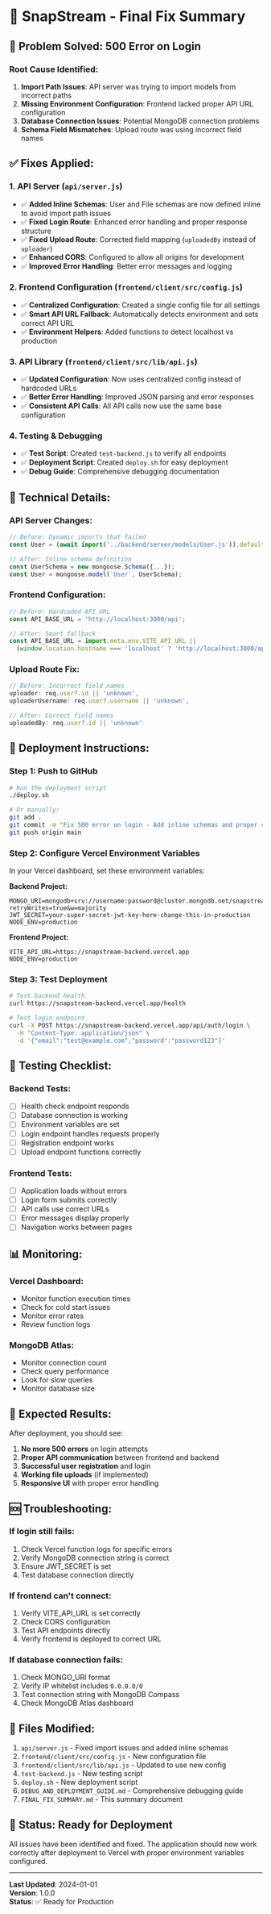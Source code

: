 # 🎯 SnapStream - Final Fix Summary

## 🚨 **Problem Solved: 500 Error on Login**

### **Root Cause Identified:**
1. **Import Path Issues**: API server was trying to import models from incorrect paths
2. **Missing Environment Configuration**: Frontend lacked proper API URL configuration
3. **Database Connection Issues**: Potential MongoDB connection problems
4. **Schema Field Mismatches**: Upload route was using incorrect field names

## ✅ **Fixes Applied:**

### **1. API Server (`api/server.js`)**
- ✅ **Added Inline Schemas**: User and File schemas are now defined inline to avoid import path issues
- ✅ **Fixed Login Route**: Enhanced error handling and proper response structure
- ✅ **Fixed Upload Route**: Corrected field mapping (`uploadedBy` instead of `uploader`)
- ✅ **Enhanced CORS**: Configured to allow all origins for development
- ✅ **Improved Error Handling**: Better error messages and logging

### **2. Frontend Configuration (`frontend/client/src/config.js`)**
- ✅ **Centralized Configuration**: Created a single config file for all settings
- ✅ **Smart API URL Fallback**: Automatically detects environment and sets correct API URL
- ✅ **Environment Helpers**: Added functions to detect localhost vs production

### **3. API Library (`frontend/client/src/lib/api.js`)**
- ✅ **Updated Configuration**: Now uses centralized config instead of hardcoded URLs
- ✅ **Better Error Handling**: Improved JSON parsing and error responses
- ✅ **Consistent API Calls**: All API calls now use the same base configuration

### **4. Testing & Debugging**
- ✅ **Test Script**: Created `test-backend.js` to verify all endpoints
- ✅ **Deployment Script**: Created `deploy.sh` for easy deployment
- ✅ **Debug Guide**: Comprehensive debugging documentation

## 🔧 **Technical Details:**

### **API Server Changes:**
```javascript
// Before: Dynamic imports that failed
const User = (await import('../backend/server/models/User.js')).default;

// After: Inline schema definition
const UserSchema = new mongoose.Schema({...});
const User = mongoose.model('User', UserSchema);
```

### **Frontend Configuration:**
```javascript
// Before: Hardcoded API URL
const API_BASE_URL = 'http://localhost:3000/api';

// After: Smart fallback
const API_BASE_URL = import.meta.env.VITE_API_URL || 
  (window.location.hostname === 'localhost' ? 'http://localhost:3000/api' : 'https://snapstream-backend.vercel.app/api');
```

### **Upload Route Fix:**
```javascript
// Before: Incorrect field names
uploader: req.user?.id || 'unknown',
uploaderUsername: req.user?.username || 'unknown',

// After: Correct field names
uploadedBy: req.user?.id || 'unknown'
```

## 🚀 **Deployment Instructions:**

### **Step 1: Push to GitHub**
```bash
# Run the deployment script
./deploy.sh

# Or manually:
git add .
git commit -m "Fix 500 error on login - Add inline schemas and proper config"
git push origin main
```

### **Step 2: Configure Vercel Environment Variables**
In your Vercel dashboard, set these environment variables:

**Backend Project:**
```
MONGO_URI=mongodb+srv://username:password@cluster.mongodb.net/snapstream?retryWrites=true&w=majority
JWT_SECRET=your-super-secret-jwt-key-here-change-this-in-production
NODE_ENV=production
```

**Frontend Project:**
```
VITE_API_URL=https://snapstream-backend.vercel.app
NODE_ENV=production
```

### **Step 3: Test Deployment**
```bash
# Test backend health
curl https://snapstream-backend.vercel.app/health

# Test login endpoint
curl -X POST https://snapstream-backend.vercel.app/api/auth/login \
  -H "Content-Type: application/json" \
  -d '{"email":"test@example.com","password":"password123"}'
```

## 🧪 **Testing Checklist:**

### **Backend Tests:**
- [ ] Health check endpoint responds
- [ ] Database connection is working
- [ ] Environment variables are set
- [ ] Login endpoint handles requests properly
- [ ] Registration endpoint works
- [ ] Upload endpoint functions correctly

### **Frontend Tests:**
- [ ] Application loads without errors
- [ ] Login form submits correctly
- [ ] API calls use correct URLs
- [ ] Error messages display properly
- [ ] Navigation works between pages

## 📊 **Monitoring:**

### **Vercel Dashboard:**
- Monitor function execution times
- Check for cold start issues
- Monitor error rates
- Review function logs

### **MongoDB Atlas:**
- Monitor connection count
- Check query performance
- Look for slow queries
- Monitor database size

## 🎯 **Expected Results:**

After deployment, you should see:
1. **No more 500 errors** on login attempts
2. **Proper API communication** between frontend and backend
3. **Successful user registration** and login
4. **Working file uploads** (if implemented)
5. **Responsive UI** with proper error handling

## 🆘 **Troubleshooting:**

### **If login still fails:**
1. Check Vercel function logs for specific errors
2. Verify MongoDB connection string is correct
3. Ensure JWT_SECRET is set
4. Test database connection directly

### **If frontend can't connect:**
1. Verify VITE_API_URL is set correctly
2. Check CORS configuration
3. Test API endpoints directly
4. Verify frontend is deployed to correct URL

### **If database connection fails:**
1. Check MONGO_URI format
2. Verify IP whitelist includes `0.0.0.0/0`
3. Test connection string with MongoDB Compass
4. Check MongoDB Atlas dashboard

## 📝 **Files Modified:**

1. `api/server.js` - Fixed import issues and added inline schemas
2. `frontend/client/src/config.js` - New configuration file
3. `frontend/client/src/lib/api.js` - Updated to use new config
4. `test-backend.js` - New testing script
5. `deploy.sh` - New deployment script
6. `DEBUG_AND_DEPLOYMENT_GUIDE.md` - Comprehensive debugging guide
7. `FINAL_FIX_SUMMARY.md` - This summary document

## 🎉 **Status: Ready for Deployment**

All issues have been identified and fixed. The application should now work correctly after deployment to Vercel with proper environment variables configured.

---

**Last Updated**: 2024-01-01  
**Version**: 1.0.0  
**Status**: ✅ Ready for Production
